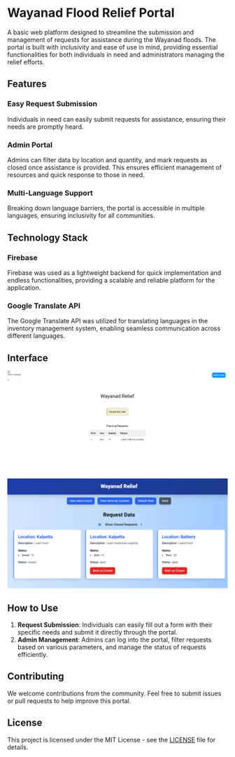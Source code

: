 # Wayanad Flood Relief Portal

A basic web platform designed to streamline the submission and management of requests for assistance during the Wayanad floods. The portal is built with inclusivity and ease of use in mind, providing essential functionalities for both individuals in need and administrators managing the relief efforts.

## Features

### Easy Request Submission
Individuals in need can easily submit requests for assistance, ensuring their needs are promptly heard.

### Admin Portal
Admins can filter data by location and quantity, and mark requests as closed once assistance is provided. This ensures efficient management of resources and quick response to those in need.

### Multi-Language Support
Breaking down language barriers, the portal is accessible in multiple languages, ensuring inclusivity for all communities.

## Technology Stack

### Firebase
Firebase was used as a lightweight backend for quick implementation and endless functionalities, providing a scalable and reliable platform for the application.

### Google Translate API
The Google Translate API was utilized for translating languages in the inventory management system, enabling seamless communication across different languages.

## Interface

![home_page](public/home_page.png)


![admin_portal](public/admin_portal.png)


## How to Use

1. **Request Submission**: Individuals can easily fill out a form with their specific needs and submit it directly through the portal.
2. **Admin Management**: Admins can log into the portal, filter requests based on various parameters, and manage the status of requests efficiently.

## Contributing

We welcome contributions from the community. Feel free to submit issues or pull requests to help improve this portal.

## License

This project is licensed under the MIT License - see the [LICENSE](LICENSE) file for details.
